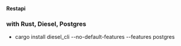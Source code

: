 #### Restapi
### with Rust, Diesel, Postgres

+ cargo install diesel_cli --no-default-features --features postgres
